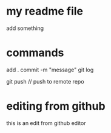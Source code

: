 # my readme file

add something 


# commands
add .
commit -m "message"
git log

git push // push to remote repo

# editing from github 
this is an edit from github editor
